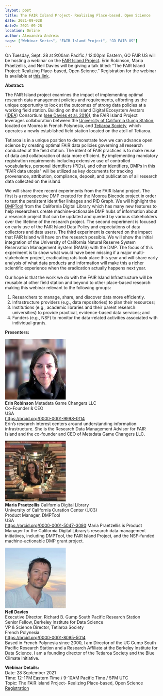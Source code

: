 ```yaml
---
layout: post
title: The FAIR Island Project- Realizing Place-based, Open Science
date: 2021-09-028
date2: 2021-09-28
location: Online
author: Alexandra Andreiu
tags: ["Webinar Series", "FAIR Island Project", "GO FAIR US"]
---
```


On Tuesday, Sept. 28 at 9:00am Pacific / 12:00pm Eastern, GO FAIR US will be hosting a webinar on the <a href = "https://www.fairisland.org/home/about/" >FAIR Island Project</a>. Erin Robinson, Maria Praetzellis, and Neil Davies will be giving a talk titled: “The FAIR Island Project: Realizing Place-based, Open Science.” Registration for the webinar is available at <a href = "https://ucsd.zoom.us/webinar/register/WN_CsNbTob5SVe1pUfekrVwxg" >this link</a>.


<b>Abstract:</b>

The FAIR Island project examines the impact of implementing optimal research data management policies and requirements, affording us the unique opportunity to look at the outcomes of strong data policies at a working field station. Building on the Island Digital Ecosystem Avatars (<a href = "https://moorea.berkeley.edu/idea" >IDEA</a>) Consortium (<a href = "https://doi.org/10.1186/s13742-016-0118-5">see Davies et al. 2016</a>), the FAIR Island Project leverages collaboration between the <a href = "https://moorea.berkeley.edu/index.php/" >University of California Gump Station</a>, located on Moorea in French Polynesia, and <a href = "https://www.tetiaroasociety.org/" >Tetiaroa Society</a>, which operates a newly established field station located on the atoll of Tetiaroa. 

Tetiaroa is in a unique position to demonstrate how we can advance open science by creating optimal FAIR data policies governing all research conducted at the field station. The intent of FAIR practices is to make reuse of data and collaboration of data more efficient. By implementing mandatory registration requirements including extensive use of controlled vocabularies, personal identifiers (PIDs), and other identifiers, DMPs in this "FAIR data utopia" will be utilized as key documents for tracking provenance, attribution, compliance, deposit, and publication of all research data collected on the island. 

We will share three recent experiments from the FAIR Island project. The first is a retrospective DMP created for the Moorea Biocode project in order to test the persistent identifier linkages and PID Graph. We will highlight the <a href = "https://blog.dmptool.org/2021/04/20/dmp-ids-and-the-dmptool-announcing-dmptool-v-3-1/"> DMPTool</a> from the California Digital Library which has many new features to help researchers create machine-actionable DMP hubs of information about a research project that can be updated and queried by various stakeholders over the lifetime of the research project. The second experiment is focused on early use of the FAIR Island Data Policy and expectations of data collectors and data users. The third experiment is centered on the impact that FAIR Island will have on the research possible. We will show the initial integration of the University of California Natural Reserve System Reservation Management System (RAMS) with the DMP. The focus of this experiment is to show what would have been missing if a major multi-stakeholder project, eradicating rats took place this year and will share early analysis of what data products and information will make this a richer scientific experience when the eradication actually happens next year. 

Our hope is that the work we do with the FAIR Island Infrastructure will be reusable at other field station and beyond to other place-based research making this webinar relevant to the following groups:
1. Researchers to manage, share, and discover data more efficiently.
2. Infrastructure providers (e.g., data repositories) to plan their resources;
3. Institutions (e.g., academic libraries and their parent research universities) to provide practical, evidence-based data services; and
4. Funders (e.g., NSF) to monitor the data-related activities associated with individual grants.

<b>Presenters:</b>

<img src="/assets/img/erin-robinson.jpeg" height="200"/><br>
<b>Erin Robinson</b>
Metadata Game Changers LLC<br>
Co-Founder & CEO<br>
USA<br>
https://orcid.org/0000-0001-9998-0114<br>
Erin’s research interest centers around understanding information infrastructure. She is the Research Data Management Advisor for FAIR Island and the co-founder and CEO of Metadata Game Changers LLC.  <br>

<img src="/assets/img/maria-praetzellis.jpeg" height="200"/><br>
<b>Maria Praetzellis</b> 
California Digital Library<br> 
University of California Curation Center (UC3)<br>
Product Manager, DMPTool <br>
USA<br>
https://orcid.org/0000-0001-5047-3090
Maria Praetzellis is Product Manager for the California Digital Library’s research data management initiatives, including DMPTool, the FAIR Island Project, and the NSF-funded machine-actionable DMP grant project. <br>

<img src="/assets/img/neil-davies.jpeg" height="200"/><br>
<b>Neil Davies</b>  
Executive Director, Richard B. Gump South Pacific Research Station<br>
Senior Fellow, Berkeley Institute for Data Science<br>
VP & Science Director, Tetiaroa Society<br>
French Polynesia<br>
https://orcid.org/0000-0001-8085-5014<br>
Based in French Polynesia since 2000, I am Director of the UC Gump South Pacific Research Station and a Research Affiliate at the Berkeley Institute for Data Science. I am a founding director of the Tetiaroa Society and the Blue Climate Initiative.<br>


<b>Webinar Details:</b><br>
Date: 28 September 2021 <br>
Time: 12-1PM Eastern Time / 9-10AM Pacific Time / 5PM UTC <br>
Topic: The FAIR Island Project- Realizing Place-based, Open Science <br>
<a href="https://ucsd.zoom.us/webinar/register/WN_CsNbTob5SVe1pUfekrVwxg">Registration</a>
